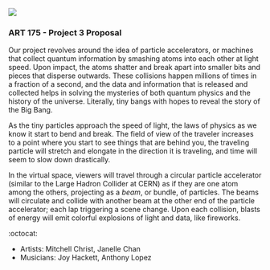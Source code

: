 ![](https://www.sciencealert.com/images/articles/processed/CERN_Web_1024.jpg)

### ART 175 - Project 3 Proposal

Our project revolves around the idea of particle accelerators, or machines that collect quantum information by smashing atoms into each other at light speed. Upon impact, the atoms shatter and break apart into smaller bits and pieces that disperse outwards. These collisions happen millions of times in a fraction of a second, and the data and information that is released and collected helps in solving the mysteries of both quantum physics and the history of the universe. Literally, tiny bangs with hopes to reveal the story of the Big Bang.

As the tiny particles approach the speed of light, the laws of physics as we know it start to bend and break. The field of view of the traveler increases to a point where you start to see things that are behind you, the traveling particle will stretch and elongate in the direction it is traveling, and time will seem to slow down drastically.

In the virtual space, viewers will travel through a circular particle accelerator (similar to the Large Hadron Collider at CERN) as if they are one atom among the others, projecting as a _beam_, or bundle, of particles. The beams will circulate and collide with another beam at the other end of the particle accelerator; each lap triggering a scene change. Upon each collision, blasts of energy will emit colorful explosions of light and data, like fireworks.

:octocat:
- Artists:    Mitchell Christ, Janelle Chan
- Musicians:  Joy Hackett, Anthony Lopez
